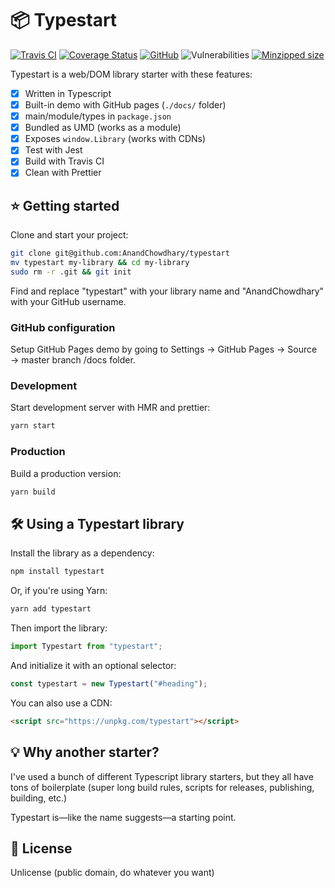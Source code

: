 # 📦 Typestart

[![Travis CI](https://img.shields.io/travis/AnandChowdhary/typestart.svg)](https://travis-ci.org/AnandChowdhary/typestart)
[![Coverage Status](https://coveralls.io/repos/github/AnandChowdhary/typestart/badge.svg?branch=master)](https://coveralls.io/github/AnandChowdhary/typestart?branch=master)
[![GitHub](https://img.shields.io/github/license/anandchowdhary/typestart.svg)](https://github.com/AnandChowdhary/typestart/blob/master/LICENSE)
![Vulnerabilities](https://img.shields.io/snyk/vulnerabilities/github/AnandChowdhary/typestart.svg)
[![Minzipped size](https://img.shields.io/bundlephobia/minzip/typestart.svg)](https://www.npmjs.com/package/typestart)

Typestart is a web/DOM library starter with these features:

- [x] Written in Typescript
- [x] Built-in demo with GitHub pages (`./docs/` folder)
- [x] main/module/types in `package.json`
- [x] Bundled as UMD (works as a module)
- [x] Exposes `window.Library` (works with CDNs)
- [x] Test with Jest
- [x] Build with Travis CI
- [x] Clean with Prettier

## ⭐ Getting started

Clone and start your project:

```bash
git clone git@github.com:AnandChowdhary/typestart
mv typestart my-library && cd my-library
sudo rm -r .git && git init
```

Find and replace "typestart" with your library name and "AnandChowdhary" with your GitHub username.

### GitHub configuration

Setup GitHub Pages demo by going to Settings → GitHub Pages → Source → master branch /docs folder.

### Development

Start development server with HMR and prettier:

```bash
yarn start
```

### Production

Build a production version:

```bash
yarn build
```

## 🛠️ Using a Typestart library

Install the library as a dependency:

```bash
npm install typestart
```

Or, if you're using Yarn:

```bash
yarn add typestart
```

Then import the library:

```js
import Typestart from "typestart";
```

And initialize it with an optional selector:

```js
const typestart = new Typestart("#heading");
```

You can also use a CDN:

```html
<script src="https://unpkg.com/typestart"></script>
```

## 💡 Why another starter?

I've used a bunch of different Typescript library starters, but they all have tons of boilerplate (super long build rules, scripts for releases, publishing, building, etc.) 

Typestart is—like the name suggests—a starting point.

## 📝 License

Unlicense (public domain, do whatever you want)
